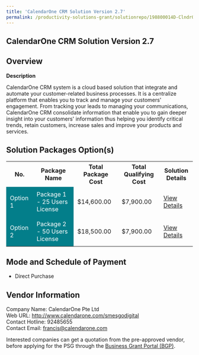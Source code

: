 ```yaml
---
title: 'CalendarOne CRM Solution Version 2.7'
permalink: /productivity-solutions-grant/solutionrepo/198800014D-ClndrOn-CRM-SLN-v-27-G
---
```


## CalendarOne CRM Solution Version 2.7

## Overview

**Description**

CalendarOne CRM system is a cloud based solution that integrate and automate your customer-related business processes. It is a centralize platform that enables you to track and manage your customers' engagement. From tracking your leads to managing your communications, CalendarOne CRM consolidate information that enable you to gain deeper insight into your customers' information thus helping you identify critical trends, retain customers, increase sales and improve your products and services.

## Solution Packages Option(s)

<table>
<tr>
<th><b>No.</b></th>
<th><b>Package Name</b></th>
<th><b>Total Package Cost</b></th>
<th><b>Total Qualifying Cost</b></th>
<th><b>Solution Details</b></th>
</tr>
<tr>
<td style='padding: 10px; background-color: #037E8A; color: #FFFFFF;'>Option 1</td>
<td style='padding: 10px; background-color: #037E8A; color: #FFFFFF;'>Package 1 - 25 Users License</td>
<td style='padding: 10px;'>$14,600.00</td>
<td style='padding: 10px;'>$7,900.00</td>
<td style='padding: 10px;'><a href='/psg/198800014D_20240092_17102024_Desensitised_Annex3_Part1.pdf' target='_blank'>View Details</a></td>
</tr>
<tr>
<td style='padding: 10px; background-color: #037E8A; color: #FFFFFF;'>Option 2</td>
<td style='padding: 10px; background-color: #037E8A; color: #FFFFFF;'>	Package 2 - 50 Users License</td>
<td style='padding: 10px;'>$18,500.00</td>
<td style='padding: 10px;'>$7,900.00</td>
<td style='padding: 10px;'><a href='/psg/198800014D_20240092_17102024_Desensitised_Annex3_Part2.pdf' target='_blank'>View Details</a></td>
</tr>
</table>

## Mode and Schedule of Payment

 - Direct Purchase

## Vendor Information

 Company Name: CalendarOne Pte Ltd<br>Web URL: http://www.calendarone.com/smesgodigital <br>Contact Hotline: 92485655 <br>Contact Email: francis@calendarone.com <br>

Interested companies can get a quotation from the pre-approved vendor, before applying for the PSG through the <a href='https://www.businessgrants.gov.sg/' target='_blank' rel='noopener'>Business Grant Portal (BGP)</a>.

<script src="/jquery/resize-tables.js"></script>
